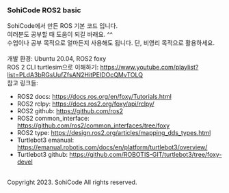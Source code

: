 ### SohiCode ROS2 basic

SohiCode에서 만든 ROS 기본 코드 입니다.<br>
여러분도 공부할 때 도움이 되길 바래요. ^^<br>
수업이나 공부 목적으로 얼마든지 사용해도 됩니다. 단, 비영리 목적으로 활용하세요.<br>
<br>
개발 환경: Ubuntu 20.04, ROS2 foxy
<br>
ROS 2 CLI turtlesim으로 이해하기: https://www.youtube.com/playlist?list=PLdA3bRGsUufZfsAN2HitPEIDOcQMvTOLQ
<br>
참고 링크들:
- ROS2 docs: https://docs.ros.org/en/foxy/Tutorials.html
- ROS2 rclpy: https://docs.ros2.org/foxy/api/rclpy/
- ROS2 github: https://github.com/ros2
- ROS2 common_interface: https://github.com/ros2/common_interfaces/tree/foxy
- ROS2 type: https://design.ros2.org/articles/mapping_dds_types.html
- Turtlebot3 emanual: https://emanual.robotis.com/docs/en/platform/turtlebot3/overview/
- Turtlebot3 github: https://github.com/ROBOTIS-GIT/turtlebot3/tree/foxy-devel
<br>
Copyright 2023. SohiCode All rights reserved.

